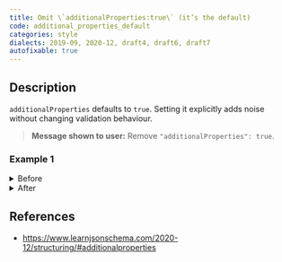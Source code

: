```yaml
---
title: Omit \`additionalProperties:true\` (it’s the default)
code: additional_properties_default
categories: style
dialects: 2019-09, 2020-12, draft4, draft6, draft7
autofixable: true
---
```


## Description
`additionalProperties` defaults to `true`. Setting it explicitly adds noise without changing validation behaviour.

> **Message shown to user:**
> Remove `"additionalProperties": true`.

### Example 1
<details><summary>Before</summary>

```json
{
  "$schema": "https://json-schema.org/draft/2020-12/schema",
  "type": "object",
  "additionalProperties": true
}
```
</details>

<details><summary>After</summary>

```json
{
  "$schema": "https://json-schema.org/draft/2020-12/schema",
  "type": "object"
}
```
</details>

## References
* <https://www.learnjsonschema.com/2020-12/structuring/#additionalproperties>
